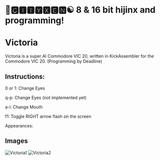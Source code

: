 # 🌆🅲🅸🆃🆈🆇🅴🅽☯️ 8 & 16 bit hijinx and programming!

# Victoria

Victoria is a super AI Commodore VIC 20, written in KickAssembler for the Commodore VIC 20. (Programming by Deadline)

## Instructions:

0 or 1: Change Eyes

q-p: Change Eyes (not implemented yet)

a-l: Change Mouth

f1: Toggle RIGHT arrow flash on the screen

Appearances:

## Images

![Victoria1](https://raw.githubusercontent.com/cityxen/APMs/master/Victoria%20(Commodore%20VIC%2020)/images/victoria1.jpg)
![Victoria2](https://raw.githubusercontent.com/cityxen/APMs/master/Victoria%20(Commodore%20VIC%2020)/images/victoria2.jpg)

